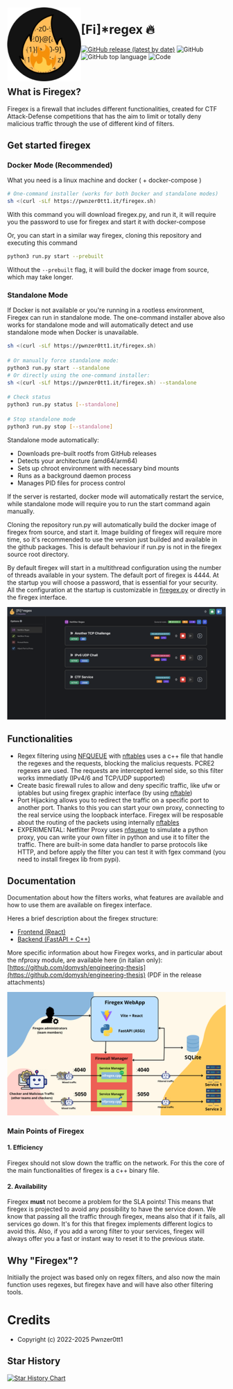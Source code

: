 <h1><img align="left" src="docs/FiregexLogo.png" width="170" /><br />[Fi]*regex 🔥</h1>

<a href="https://github.com/Pwnzer0tt1/firegex/releases/latest"><img alt="GitHub release (latest by date)" src="https://img.shields.io/github/v/release/pwnzer0tt1/firegex?color=D62246&style=flat-square"></a> <img alt="GitHub" src="https://img.shields.io/github/license/pwnzer0tt1/firegex?style=flat-square"> <img alt="GitHub top language" src="https://img.shields.io/github/languages/top/pwnzer0tt1/firegex?style=flat-square&color=44AA44"> <img alt="Code" src="https://img.shields.io/github/languages/code-size/pwnzer0tt1/firegex?color=%237289DA&label=Code&style=flat-square">


<br />

## What is Firegex?
Firegex is a firewall that includes different functionalities, created for CTF Attack-Defense competitions that has the aim to limit or totally deny malicious traffic through the use of different kind of filters.

## Get started firegex

### Docker Mode (Recommended)
What you need is a linux machine and docker ( + docker-compose )
```bash
# One-command installer (works for both Docker and standalone modes)
sh <(curl -sLf https://pwnzer0tt1.it/firegex.sh)
```
With this command you will download firegex.py, and run it, it will require you the password to use for firegex and start it with docker-compose

Or, you can start in a similar way firegex, cloning this repository and executing this command
```bash
python3 run.py start --prebuilt
```

Without the `--prebuilt` flag, it will build the docker image from source, which may take longer.

### Standalone Mode
If Docker is not available or you're running in a rootless environment, Firegex can run in standalone mode. The one-command installer above also works for standalone mode and will automatically detect and use standalone mode when Docker is unavailable.

```bash
sh <(curl -sLf https://pwnzer0tt1.it/firegex.sh)

# Or manually force standalone mode:
python3 run.py start --standalone
# Or directly using the one-command installer:
sh <(curl -sLf https://pwnzer0tt1.it/firegex.sh) --standalone

# Check status
python3 run.py status [--standalone]

# Stop standalone mode
python3 run.py stop [--standalone]
```

Standalone mode automatically:
- Downloads pre-built rootfs from GitHub releases
- Detects your architecture (amd64/arm64)
- Sets up chroot environment with necessary bind mounts
- Runs as a background daemon process
- Manages PID files for process control

If the server is restarted, docker mode will automatically restart the service, while standalone mode will require you to run the start command again manually.

Cloning the repository run.py will automatically build the docker image of firegex from source, and start it.
Image building of firegex will require more time, so it's recommended to use the version just builded and available in the github packages.
This is default behaviour if run.py is not in the firegex source root directory.

By default firegex will start in a multithread configuration using the number of threads available in your system.
The default port of firegex is 4444. At the startup you will choose a password, that is essential for your security.
All the configuration at the startup is customizable in [firegex.py](./run.py) or directly in the firegex interface.

![Firegex Network scheme](docs/Firegex_Screenshot.png)

## Functionalities

- Regex filtering using [NFQUEUE](https://netfilter.org/projects/libnetfilter_queue/) with [nftables](https://netfilter.org/projects/nftables/) uses a c++ file that handle the regexes and the requests, blocking the malicius requests. PCRE2 regexes are used. The requests are intercepted kernel side, so this filter works immediatly (IPv4/6 and TCP/UDP supported)
- Create basic firewall rules to allow and deny specific traffic, like ufw or iptables but using firegex graphic interface (by using [nftable](https://netfilter.org/projects/nftables/))
- Port Hijacking allows you to redirect the traffic on a specific port to another port. Thanks to this you can start your own proxy, connecting to the real service using the loopback interface. Firegex will be resposable about the routing of the packets using internally [nftables](https://netfilter.org/projects/nftables/)
- EXPERIMENTAL: Netfilter Proxy uses [nfqueue](https://netfilter.org/projects/libnetfilter_queue/) to simulate a python proxy, you can write your own filter in python and use it to filter the traffic. There are built-in some data handler to parse protocols like HTTP, and before apply the filter you can test it with fgex command (you need to install firegex lib from pypi).

## Documentation

Documentation about how the filters works, what features are available and how to use them are available on firegex interface.

Heres a brief description about the firegex structure:

- [Frontend (React)](frontend/README.md)
- [Backend (FastAPI + C++)](backend/README.md)

More specific information about how Firegex works, and in particular about the nfproxy module, are available here (in italian only): [https://github.com/domysh/engineering-thesis](https://github.com/domysh/engineering-thesis) (PDF in the release attachments)

![Firegex Working Scheme](docs/FiregexInternals.png)

### Main Points of Firegex
#### 1. Efficiency
Firegex should not slow down the traffic on the network. For this the core of the main functionalities of firegex is a c++ binary file.
#### 2. Availability
Firegex **must** not become a problem for the SLA points!
This means that firegex is projected to avoid any possibility to have the service down. We know that passing all the traffic through firegex, means also that if it fails, all services go down. It's for this that firegex implements different logics to avoid this. Also, if you add a wrong filter to your services, firegex will always offer you a fast or instant way to reset it to the previous state.

## Why "Firegex"?
Initiially the project was based only on regex filters, and also now the main function uses regexes, but firegex have and will have also other filtering tools. 

# Credits
- Copyright (c) 2022-2025 Pwnzer0tt1

## Star History

<a href="https://star-history.com/#pwnzer0tt1/firegex&Date&secret=Z2hwXzJ3TWljWkV5SzBwd216YkJNSGo2OTd0YW1wRGRHZjIwR29jbA==">
 <picture>
   <source media="(prefers-color-scheme: dark)" srcset="https://api.star-history.com/svg?repos=pwnzer0tt1/firegex&type=Date&theme=dark&secret=Z2hwXzJ3TWljWkV5SzBwd216YkJNSGo2OTd0YW1wRGRHZjIwR29jbA==" />
   <source media="(prefers-color-scheme: light)" srcset="https://api.star-history.com/svg?repos=pwnzer0tt1/firegex&type=Date&secret=Z2hwXzJ3TWljWkV5SzBwd216YkJNSGo2OTd0YW1wRGRHZjIwR29jbA==" />
   <img alt="Star History Chart" src="https://api.star-history.com/svg?repos=pwnzer0tt1/firegex&type=Date&secret=Z2hwXzJ3TWljWkV5SzBwd216YkJNSGo2OTd0YW1wRGRHZjIwR29jbA==" />
 </picture>
</a>

